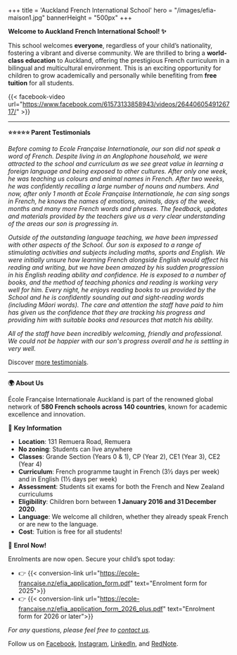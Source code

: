 +++
title = 'Auckland French International School'
hero = "/images/efia-maison1.jpg"
bannerHeight = "500px"
+++

**Welcome to Auckland French International School! ✨**

This school welcomes **everyone**, regardless of your child’s nationality, fostering a vibrant and diverse community. We are thrilled to bring a **world-class education** to Auckland, offering the prestigious French curriculum in a bilingual and multicultural environment. This is an exciting opportunity for children to grow academically and personally while benefiting from **free tuition** for all students.

{{< facebook-video url="https://www.facebook.com/61573133858943/videos/2644060549126717/" >}}

---

**⭐⭐⭐⭐⭐ Parent Testimonials**

*Before coming to Ecole Française Internationale, our son did not speak a word of French. Despite living in an Anglophone household, we were attracted to the school and curriculum as we see great value in learning a foreign language and being exposed to other cultures. After only one week, he was teaching us colours and animal names in French. After two weeks, he was confidently recalling a large number of nouns and numbers. And now, after only 1 month at Ecole Française Internationale, he can sing songs in French, he knows the names of emotions, animals, days of the week, months and many more French words and phrases. The feedback, updates and materials provided by the teachers give us a very clear understanding of the areas our son is progressing in.*

*Outside of the outstanding language teaching, we have been impressed with other aspects of the School. Our son is exposed to a range of stimulating activities and subjects including maths, sports and English. We were initially unsure how learning French alongside English would affect his reading and writing, but we have been amazed by his sudden progression in his English reading ability and confidence. He is exposed to a number of books, and the method of teaching phonics and reading is working very well for him. Every night, he enjoys reading books to us provided by the School and he is confidently sounding out and sight-reading words (including Māori words). The care and attention the staff have paid to him has given us the confidence that they are tracking his progress and providing him with suitable books and resources that match his ability.*

*All of the staff have been incredibly welcoming, friendly and professional. We could not be happier with our son's progress overall and he is settling in very well.*

Discover [more testimonials](/testimonials).

---

**🌍 About Us**

École Française Internationale Auckland is part of the renowned global network of **580 French schools across 140 countries**, known for academic excellence and innovation.

🔑 **Key Information**

- **Location**: 131 Remuera Road, Remuera
- **No zoning**: Students can live anywhere
- **Classes**: Grande Section (Years 0 & 1), CP (Year 2), CE1 (Year 3), CE2 (Year 4)
- **Curriculum**: French programme taught in French (3½ days per week) and in English (1½ days per week)
- **Assessment**: Students sit exams for both the French and New Zealand curriculums
- **Eligibility**: Children born between **1 January 2016 and 31 December 2020**.
- **Language**: We welcome all children, whether they already speak French or are new to the language.
- **Cost**: Tuition is free for all students!

📢 **Enrol Now!**

Enrolments are now open. Secure your child’s spot today:

- 👉 {{< conversion-link url="https://ecole-francaise.nz/efia_application_form.pdf" text="Enrolment form for 2025">}}
- 👉 {{< conversion-link url="https://ecole-francaise.nz/efia_application_form_2026_plus.pdf" text="Enrolment form for 2026 or later">}}

_For any questions, please feel free to [contact us](/contact/)._

Follow us on [Facebook](https://www.facebook.com/profile.php?id=61573552256605), [Instagram](https://www.instagram.com/ecolefrancaiseauckland/), [LinkedIn](https://www.linkedin.com/company/%C3%A9cole-fran%C3%A7aise-internationale-auckland/posts/?feedView=all), and [RedNote](https://www.xiaohongshu.com/user/profile/675f409c000000001801caf1).